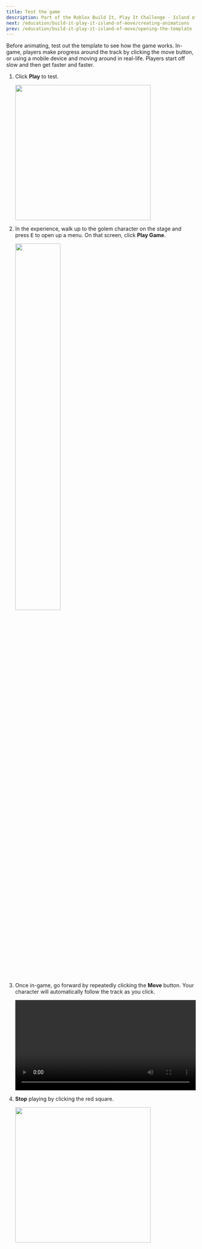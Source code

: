 ```yaml
---
title: Test the game
description: Part of the Roblox Build It, Play It Challenge - Island of Move. Test the game experience you'll create.
next: /education/build-it-play-it-island-of-move/creating-animations
prev: /education/build-it-play-it-island-of-move/opening-the-template
---
```


Before animating, test out the template to see how the game works. In-game, players make progress around the track by clicking the move button, or using a mobile device and moving around in real-life. Players start off slow and then get faster and faster.

1. Click **Play** to test.

   <img src="../../assets/education/general/play-button.png" width="360" />

2. In the experience, walk up to the golem character on the stage and press <kbd>E</kbd> to open up a menu. On that screen, click **Play Game**.

   <img src="../../assets/education/build-it-play-it-island-of-move/test-the-game/click-npc.png" width="50%" />

3. Once in-game, go forward by repeatedly clicking the **Move** button. Your character will automatically follow the track as you click.

   <video controls src="../../assets/education/build-it-play-it-island-of-move/test-the-game/click-game-button.mp4" width="100%"></video>

4. **Stop** playing by clicking the red square.

   <img src="../../assets/education/general/stop-button.png" width="360" />
